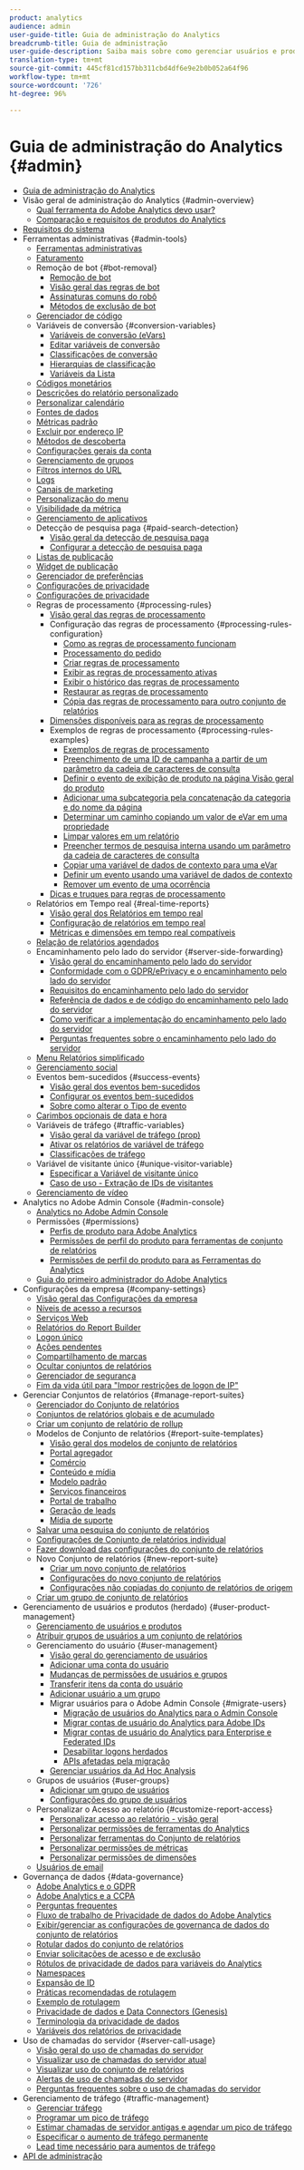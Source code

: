 ```yaml
---
product: analytics
audience: admin
user-guide-title: Guia de administração do Analytics
breadcrumb-title: Guia de administração
user-guide-description: Saiba mais sobre como gerenciar usuários e produtos no Experience Cloud Admin Console, configurar conjuntos de relatórios e muito mais.
translation-type: tm+mt
source-git-commit: 445cf81cd157bb311cbd4df6e9e2b0b052a64f96
workflow-type: tm+mt
source-wordcount: '726'
ht-degree: 96%

---
```



# Guia de administração do Analytics {#admin}

+ [Guia de administração do Analytics](home.md)
+ Visão geral de administração do Analytics {#admin-overview}
   + [Qual ferramenta do Adobe Analytics devo usar?](c-analytics-product-comparison/which-analytics-tool.md)
   + [Comparação e requisitos de produtos do Analytics](c-analytics-product-comparison/analytics-product-comparison.md)
+ [Requisitos do sistema](sys-reqs.md)
+ Ferramentas administrativas {#admin-tools}
   + [Ferramentas administrativas](admin/c-admin-tools.md)
   + [Faturamento](admin/billing-admin.md)
   + Remoção de bot {#bot-removal}
      + [Remoção de bot](admin/bot-removal/bot-removal.md)
      + [Visão geral das regras de bot](admin/bot-removal/bot-rules.md)
      + [Assinaturas comuns do robô](admin/bot-removal/bot-signatures.md)
      + [Métodos de exclusão de bot](admin/bot-removal/bot-exclusion-methods.md)
   + [Gerenciador de código](admin/code-manager-admin.md)
   + Variáveis de conversão {#conversion-variables}
      + [Variáveis de conversão (eVars)](admin/conversion-var-admin/conversion-var-admin.md)
      + [Editar variáveis de conversão](admin/conversion-var-admin/t-conversion-variables-admin.md)
      + [Classificações de conversão](admin/conversion-var-admin/conversion-classifications.md)
      + [Hierarquias de classificação](admin/conversion-var-admin/classification-hierarchies.md)
      + [Variáveis da Lista](admin/conversion-var-admin/list-var-admin.md)
   + [Códigos monetários](admin/currency.md)
   + [Descrições do relatório personalizado](admin/custom-desc-admin.md)
   + [Personalizar calendário](admin/custom-calendar.md)
   + [Fontes de dados](admin/data-sources.md)
   + [Métricas padrão](admin/default-metrics.md)
   + [Excluir por endereço IP](admin/exclude-ip.md)
   + [Métodos de descoberta](admin/finding-methods.md)
   + [Configurações gerais da conta](admin/general-acct-settings-admin.md)
   + [Gerenciamento de grupos](admin/group.md)
   + [Filtros internos do URL](admin/internal-url-filter-admin.md)
   + [Logs](admin/logs.md)
   + [Canais de marketing](admin/marketing-channels-admin.md)
   + [Personalização do menu](admin/customize-menus.md)
   + [Visibilidade da métrica](admin/metric-visibility.md)
   + [Gerenciamento de aplicativos](admin/mobile-management.md)
   + Detecção de pesquisa paga {#paid-search-detection}
      + [Visão geral da detecção de pesquisa paga](admin/paid-search-detection/paid-search-detection.md)
      + [Configurar a detecção de pesquisa paga](admin/paid-search-detection/t-paid-search-detection.md)
   + [Listas de publicação](admin/publishing-list.md)
   + [Widget de publicação](admin/publishing-widgets-admin.md)
   + [Gerenciador de preferências](admin/preferences-manager.md)
   + [Configurações de privacidade](admin/privacy-settings.md)
   + [Configurações de privacidade](admin/privacy-reporting.md)
   + Regras de processamento {#processing-rules}
      + [Visão geral das regras de processamento](admin/c-processing-rules/processing-rules.md)
      + Configuração das regras de processamento {#processing-rules-configuration}
         + [Como as regras de processamento funcionam](admin/c-processing-rules/c-processing-rules-configuration/processing-rules-about.md)
         + [Processamento do pedido](admin/c-processing-rules/c-processing-rules-configuration/processing-rule-order.md)
         + [Criar regras de processamento](admin/c-processing-rules/c-processing-rules-configuration/t-processing-rules.md)
         + [Exibir as regras de processamento ativas](admin/c-processing-rules/c-processing-rules-configuration/t-processing-rules-view.md)
         + [Exibir o histórico das regras de processamento](admin/c-processing-rules/c-processing-rules-configuration/t-processing-rule-view-history.md)
         + [Restaurar as regras de processamento](admin/c-processing-rules/c-processing-rules-configuration/t-processing-rules-restore.md)
         + [Cópia das regras de processamento para outro conjunto de relatórios](admin/c-processing-rules/c-processing-rules-configuration/t-processing-rules-copy-to-rs.md)
      + [Dimensões disponíveis para as regras de processamento](admin/c-processing-rules/processing-rule-dimensions.md)
      + Exemplos de regras de processamento {#processing-rules-examples}
         + [Exemplos de regras de processamento](admin/c-processing-rules/processing-rules-examples/processing-rules-examples.md)
         + [Preenchimento de uma ID de campanha a partir de um parâmetro da cadeia de caracteres de consulta](admin/c-processing-rules/processing-rules-examples/processing-rules-populate-campaign-id.md)
         + [Definir o evento de exibição de produto na página Visão geral do produto](admin/c-processing-rules/processing-rules-examples/setting-the-product-view-event.md)
         + [Adicionar uma subcategoria pela concatenação da categoria e do nome da página](admin/c-processing-rules/processing-rules-examples/subcategory-concatenating.md)
         + [Determinar um caminho copiando um valor de eVar em uma propriedade](admin/c-processing-rules/processing-rules-examples/processing-rules-determining-path.md)
         + [Limpar valores em um relatório](admin/c-processing-rules/processing-rules-examples/clean-up-values-in-a-report.md)
         + [Preencher termos de pesquisa interna usando um parâmetro da cadeia de caracteres de consulta](admin/c-processing-rules/processing-rules-examples/processing-rules-populating-internal-search.md)
         + [Copiar uma variável de dados de contexto para uma eVar](admin/c-processing-rules/processing-rules-examples/processing-rules-copy-context-data.md)
         + [Definir um evento usando uma variável de dados de contexto](admin/c-processing-rules/processing-rules-examples/processing-rules-copy-context-data-event.md)
         + [Remover um evento de uma ocorrência](admin/c-processing-rules/processing-rules-examples/processing-rules-remove-event.md)
      + [Dicas e truques para regras de processamento](admin/c-processing-rules/processing-rules-tips.md)
   + Relatórios em Tempo real {#real-time-reports}
      + [Visão geral dos Relatórios em tempo real](admin/realtime/realtime.md)
      + [Configuração de relatórios em tempo real](admin/realtime/t-realtime-admin.md)
      + [Métricas e dimensões em tempo real compatíveis](admin/realtime/realtime-metrics.md)
   + [Relação de relatórios agendados](admin/scheduled-reports-admin.md)
   + Encaminhamento pelo lado do servidor {#server-side-forwarding}
      + [Visão geral do encaminhamento pelo lado do servidor](admin/c-server-side-forwarding/ssf.md)
      + [Conformidade com o GDPR/ePrivacy e o encaminhamento pelo lado do servidor](admin/c-server-side-forwarding/ssf-gdpr.md)
      + [Requisitos do encaminhamento pelo lado do servidor](admin/c-server-side-forwarding/ssf-requirements.md)
      + [Referência de dados e de código do encaminhamento pelo lado do servidor](admin/c-server-side-forwarding/ssf-reference.md)
      + [Como verificar a implementação do encaminhamento pelo lado do servidor](admin/c-server-side-forwarding/ssf-verify.md)
      + [Perguntas frequentes sobre o encaminhamento pelo lado do servidor](admin/c-server-side-forwarding/ssf-faq.md)
   + [Menu Relatórios simplificado](admin/t-simplified-menu.md)
   + [Gerenciamento social](admin/social-management.md)
   + Eventos bem-sucedidos {#success-events}
      + [Visão geral dos eventos bem-sucedidos](admin/c-success-events/success-event.md)
      + [Configurar os eventos bem-sucedidos](admin/c-success-events/t-success-events.md)
      + [Sobre como alterar o Tipo de evento](admin/c-success-events/event-type.md)
   + [Carimbos opcionais de data e hora](admin/timestamp-optional.md)
   + Variáveis de tráfego {#traffic-variables}
      + [Visão geral da variável de tráfego (prop)](admin/c-traffic-variables/traffic-var.md)
      + [Ativar os relatórios de variável de tráfego](admin/c-traffic-variables/t-traffic-variable.md)
      + [Classificações de tráfego](admin/c-traffic-variables/traffic-classifications.md)
   + Variável de visitante único {#unique-visitor-variable}
      + [Especificar a Variável de visitante único](admin/unique-visitor-variable-admin/t-unique-visitor-variable.md)
      + [Caso de uso - Extração de IDs de visitantes](admin/unique-visitor-variable-admin/extract-visitorids-usecase.md)
   + [Gerenciamento de vídeo](admin/video-management.md)
+ Analytics no Adobe Admin Console {#admin-console}
   + [Analytics no Adobe Admin Console](admin-console/home.md)
   + Permissões {#permissions}
      + [Perfis de produto para Adobe Analytics](admin-console/permissions/product-profile.md)
      + [Permissões de perfil do produto para ferramentas de conjunto de relatórios](admin-console/permissions/report-suite-tools.md)
      + [Permissões de perfil do produto para as Ferramentas do Analytics](admin-console/permissions/analytics-tools.md)
   + [Guia do primeiro administrador do Adobe Analytics](admin-console/first-admin-guide.md)
+ Configurações da empresa {#company-settings}
   + [Visão geral das Configurações da empresa](company/c-company-settings.md)
   + [Níveis de acesso a recursos](company/feature-access-levels.md)
   + [Serviços Web](company/web-services-admin.md)
   + [Relatórios do Report Builder](company/report-builder-reports-admin.md)
   + [Logon único](company/single-signon-admin.md)
   + [Ações pendentes](company/pending-actions-admin.md)
   + [Compartilhamento de marcas](company/co-branding-admin.md)
   + [Ocultar conjuntos de relatórios](company/c-hide-report-suites.md)
   + [Gerenciador de segurança](company/security-manager.md)
   + [Fim da vida útil para &quot;Impor restrições de logon de IP&quot;](company/login-restrictions-eol.md)
+ Gerenciar Conjuntos de relatórios {#manage-report-suites}
   + [Gerenciador do Conjunto de relatórios](c-manage-report-suites/report-suites-admin.md)
   + [Conjuntos de relatórios globais e de acumulado](c-manage-report-suites/rollup-report-suite.md)
   + [Criar um conjunto de relatório de rollup](c-manage-report-suites/t-rollups.md)
   + Modelos de Conjunto de relatórios {#report-suite-templates}
      + [Visão geral dos modelos de conjunto de relatórios](c-manage-report-suites/c-report-suite-templates/report-suite-templates.md)
      + [Portal agregador](c-manage-report-suites/c-report-suite-templates/aggregator-portal.md)
      + [Comércio](c-manage-report-suites/c-report-suite-templates/commerce-admin.md)
      + [Conteúdo e mídia](c-manage-report-suites/c-report-suite-templates/content-media.md)
      + [Modelo padrão](c-manage-report-suites/c-report-suite-templates/default-rs-template.md)
      + [Serviços financeiros](c-manage-report-suites/c-report-suite-templates/financial-services.md)
      + [Portal de trabalho](c-manage-report-suites/c-report-suite-templates/job-portal.md)
      + [Geração de leads](c-manage-report-suites/c-report-suite-templates/lead-generation.md)
      + [Mídia de suporte](c-manage-report-suites/c-report-suite-templates/support-media.md)
   + [Salvar uma pesquisa do conjunto de relatórios](c-manage-report-suites/t-report-suite-saved-search.md)
   + [Configurações de Conjunto de relatórios individual](c-manage-report-suites/individual-rs-settings.md)
   + [Fazer download das configurações do conjunto de relatórios](c-manage-report-suites/t-download-rs-settings.md)
   + Novo Conjunto de relatórios {#new-report-suite}
      + [Criar um novo conjunto de relatórios](c-manage-report-suites/c-new-report-suite/t-create-a-report-suite.md)
      + [Configurações do novo conjunto de relatórios](c-manage-report-suites/c-new-report-suite/new-report-suite.md)
      + [Configurações não copiadas do conjunto de relatórios de origem](c-manage-report-suites/c-new-report-suite/settings-not-copied-from-rs.md)
   + [Criar um grupo de conjunto de relatórios](c-manage-report-suites/t-create-rs-group.md)
+ Gerenciamento de usuários e produtos (herdado) {#user-product-management}
   + [Gerenciamento de usuários e produtos](user-management2/user-management.md)
   + [Atribuir grupos de usuários a um conjunto de relatórios](user-management2/t-group-access-report-suite.md)
   + Gerenciamento do usuário {#user-management}
      + [Visão geral do gerenciamento de usuários](user-management2/c-user-management/users.md)
      + [Adicionar uma conta do usuário](user-management2/c-user-management/t-add-user-account.md)
      + [Mudanças de permissões de usuários e grupos](user-management2/c-user-management/permissions-changes.md)
      + [Transferir itens da conta do usuário](user-management2/c-user-management/t-transfer-user-accout-privileges.md)
      + [Adicionar usuário a um grupo](user-management2/c-user-management/t-add-user-to-group.md)
      + Migrar usuários para o Adobe Admin Console {#migrate-users}
         + [Migração de usuários do Analytics para o Admin Console](user-management2/user-migration/c-migration-tool.md)
         + [Migrar contas de usuário do Analytics para Adobe IDs](user-management2/user-migration/t-migrate-users.md)
         + [Migrar contas de usuário do Analytics para Enterprise e Federated IDs](user-management2/user-migration/migrate-enterprise.md)
         + [Desabilitar logons herdados](user-management2/user-migration/t-disable-legacy-login.md)
         + [APIs afetadas pela migração](user-management2/user-migration/developer.md)
      + [Gerenciar usuários da Ad Hoc Analysis](user-management2/c-user-management/t-manage-dsc-users-admin.md)
   + Grupos de usuários {#user-groups}
      + [Adicionar um grupo de usuários](user-management2/c-user-groups/t-user-group.md)
      + [Configurações do grupo de usuários](user-management2/c-user-groups/groups.md)
   + Personalizar o Acesso ao relatório {#customize-report-access}
      + [Personalizar acesso ao relatório - visão geral](user-management2/c-customize-report-access/groups-customize-report-access.md)
      + [Personalizar permissões de ferramentas do Analytics](user-management2/c-customize-report-access/groups-analytics-tools.md)
      + [Personalizar ferramentas do Conjunto de relatórios](user-management2/c-customize-report-access/groups-report-suite-tools.md)
      + [Personalizar permissões de métricas](user-management2/c-customize-report-access/groups-metrics.md)
      + [Personalizar permissões de dimensões](user-management2/c-customize-report-access/groups-dimensions.md)
   + [Usuários de email](user-management2/t-email-users.md)
+ Governança de dados {#data-governance}
   + [Adobe Analytics e o GDPR](c-data-governance/an-gdpr-overview.md)
   + [Adobe Analytics e a CCPA](c-data-governance/an-ccpa-overview.md)
   + [Perguntas frequentes](c-data-governance/gdpr-faq.md)
   + [Fluxo de trabalho de Privacidade de dados do Adobe Analytics](c-data-governance/an-gdpr-workflow.md)
   + [Exibir/gerenciar as configurações de governança de dados do conjunto de relatórios](c-data-governance/gdpr-view-settings.md)
   + [Rotular dados do conjunto de relatórios](c-data-governance/gdpr-setup-reportsuite.md)
   + [Enviar solicitações de acesso e de exclusão](c-data-governance/gdpr-submit-access-delete.md)
   + [Rótulos de privacidade de dados para variáveis do Analytics](c-data-governance/gdpr-labels.md)
   + [Namespaces](c-data-governance/gdpr-namespaces.md)
   + [Expansão de ID](c-data-governance/gdpr-id-expansion.md)
   + [Práticas recomendadas de rotulagem](c-data-governance/gdpr-analytics-ids.md)
   + [Exemplo de rotulagem](c-data-governance/gdpr-labeling-example.md)
   + [Privacidade de dados e Data Connectors (Genesis)](c-data-governance/data-connectors-gdpr.md)
   + [Terminologia da privacidade de dados](c-data-governance/gdpr-terminology.md)
   + [Variáveis dos relatórios de privacidade](c-data-governance/consent-variables.md)
+ Uso de chamadas do servidor {#server-call-usage}
   + [Visão geral do uso de chamadas do servidor](c-server-call-usage/overage-overview.md)
   + [Visualizar uso de chamadas do servidor atual](c-server-call-usage/server-call-usage-dashboard.md)
   + [Visualizar uso do conjunto de relatórios](c-server-call-usage/report-suite-usage.md)
   + [Alertas de uso de chamadas do servidor](c-server-call-usage/scu-alerts.md)
   + [Perguntas frequentes sobre o uso de chamadas do servidor](c-server-call-usage/overage-faq.md)
+ Gerenciamento de tráfego {#traffic-management}
   + [Gerenciar tráfego](c-traffic-management/traffic-management.md)
   + [Programar um pico de tráfego](c-traffic-management/t-traffic-schedule-spike.md)
   + [Estimar chamadas de servidor antigas e agendar um pico de tráfego](c-traffic-management/traffic-spike-estimate-past-server-calls.md)
   + [Especificar o aumento de tráfego permanente](c-traffic-management/t-traffic-permanent.md)
   + [Lead time necessário para aumentos de tráfego](c-traffic-management/traffic-lead-time.md)
+ [API de administração](c-admin-api/c-admin-api.md)
